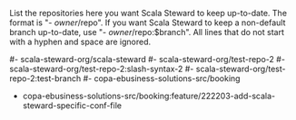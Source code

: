 List the repositories here you want Scala Steward to keep up-to-date.
The format is "- $owner/$repo".
If you want Scala Steward to keep a non-default branch up-to-date, use "- $owner/$repo:$branch".
All lines that do not start with a hyphen and space are ignored.

#- scala-steward-org/scala-steward
#- scala-steward-org/test-repo-2
#- scala-steward-org/test-repo-2:slash-syntax-2
#- scala-steward-org/test-repo-2:test-branch
#- copa-ebusiness-solutions-src/booking
- copa-ebusiness-solutions-src/booking:feature/222203-add-scala-steward-specific-conf-file
